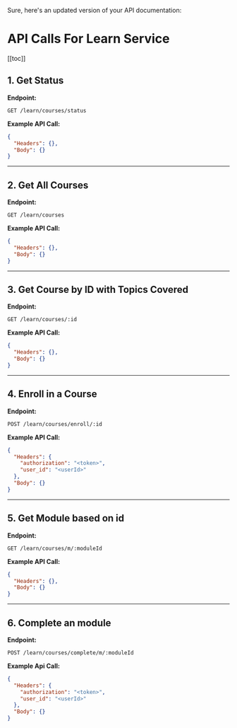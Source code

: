 Sure, here's an updated version of your API documentation:

# API Calls For Learn Service

[[toc]]

## 1. Get Status

**Endpoint:**
```
GET /learn/courses/status
```

**Example API Call:**
```json
{
  "Headers": {},
  "Body": {}
}
```

---

## 2. Get All Courses

**Endpoint:**
```
GET /learn/courses
```

**Example API Call:**
```json
{
  "Headers": {},
  "Body": {}
}
```

---

## 3. Get Course by ID with Topics Covered

**Endpoint:**
```
GET /learn/courses/:id
```

**Example API Call:**
```json
{
  "Headers": {},
  "Body": {}
}
```

---

## 4. Enroll in a Course

**Endpoint:**
```
POST /learn/courses/enroll/:id
```

**Example API Call:**
```json
{
  "Headers": {
    "authorization": "<token>",
    "user_id": "<userId>"
  },
  "Body": {}
}
```

---

## 5. Get Module based on id
**Endpoint:**
```
GET /learn/courses/m/:moduleId
```

**Example API Call:**
```json
{
  "Headers": {},
  "Body": {}
}
```

---

## 6. Complete an module
**Endpoint:**
```
POST /learn/courses/complete/m/:moduleId
```

**Example Api Call:**
```json
{
  "Headers": {
    "authorization": "<token>",
    "user_id": "<userId>"
  },
  "Body": {}
}
```